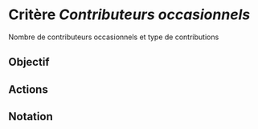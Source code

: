 # Critère *Contributeurs occasionnels*
Nombre de contributeurs occasionnels et type de contributions

## Objectif


## Actions


## Notation